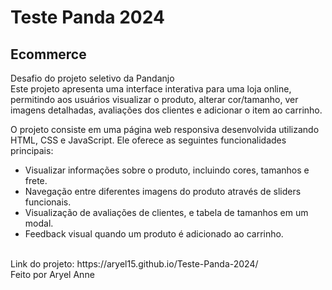 # Teste Panda 2024
## Ecommerce
Desafio do projeto seletivo da Pandanjo<br>
Este projeto apresenta uma interface interativa para uma loja online, permitindo aos usuários visualizar o produto, alterar cor/tamanho, ver imagens detalhadas, avaliações dos clientes e adicionar o item ao carrinho.

O projeto consiste em uma página web responsiva desenvolvida utilizando HTML, CSS e JavaScript. Ele oferece as seguintes funcionalidades principais:
- Visualizar informações sobre o produto, incluindo cores, tamanhos e frete.
- Navegação entre diferentes imagens do produto através de sliders funcionais.
- Visualização de avaliações de clientes, e tabela de tamanhos em um modal.
- Feedback visual quando um produto é adicionado ao carrinho.
<br>
Link do projeto: https://aryel15.github.io/Teste-Panda-2024/<br>
Feito por Aryel Anne
